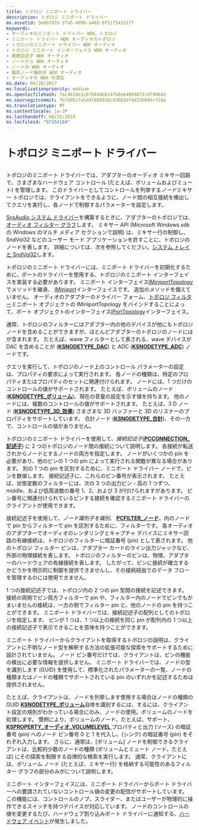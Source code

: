 ```yaml
---
title: トポロジ ミニポート ドライバー
description: トポロジ ミニポート ドライバー
ms.assetid: 3e0b797e-2fa5-499b-a465-0f51f5433177
keywords:
- オーディオのミニポート ドライバー WDK、トポロジ
- ミニポート ドライバー WDK オーディオのトポロジ
- トポロジのミニポート ドライバー WDK オーディオ
- トポロジ ミニポート インターフェイス WDK オーディオ
- 接続記述子 WDK オーディオ
- ノードから WDK オーディオ
- ノードの WDK オーディオ
- 識別ノード識別子 WDK オーディオ
- オーディオの WDK の混在
ms.date: 04/20/2017
ms.localizationpriority: medium
ms.openlocfilehash: 7ac4010e1c670444bb24f68e64809871cdf9068d
ms.sourcegitcommit: fb7d95c7a5d47860918cd3602efdd33b69dcf2da
ms.translationtype: MT
ms.contentlocale: ja-JP
ms.lasthandoff: 06/25/2019
ms.locfileid: "67354184"
---
```

# <a name="topology-miniport-driver"></a>トポロジ ミニポート ドライバー


## <span id="topology_miniport_driver"></span><span id="TOPOLOGY_MINIPORT_DRIVER"></span>


トポロジのミニポート ドライバーでは、アダプターのオーディオ ミキサー回路で、さまざまなハードウェア コントロール (たとえば、ボリュームおよびミュート) を管理します。 このドライバーとしてコントロールを列挙する*ノード*ミキサー トポロジでは、クライアントをできるように、ノード間の相互接続を検出してクエリを実行し、各ノードで制御するパラメーターを設定します。

[SysAudio システム ドライバー](kernel-mode-wdm-audio-components.md#sysaudio_system_driver)を構築するときに、アダプターのトポロジでは、[オーディオ フィルター グラフ](audio-filter-graphs.md)します。 ミキサー API (Microsoft Windows sdk の Windows のマルチ メディア セクションで説明) は、ミキサー行の制御し、SndVol32 などのユーザー モード アプリケーションを許すことに、トポロジのノードを表します。 詳細については、次を参照してください。[システム トレイと SndVol32](systray-and-sndvol32.md)します。

トポロジのミニポート ドライバーには、ミニポート ドライバーを初期化するために、ポートのドライバーを使用する、トポロジのミニポート インターフェイスを実装する必要があります。 ミニポート インターフェイス[IMiniportTopology](https://docs.microsoft.com/windows-hardware/drivers/ddi/content/portcls/nn-portcls-iminiporttopology)でメソッドを継承、 [IMiniport](https://docs.microsoft.com/windows-hardware/drivers/ddi/content/portcls/nn-portcls-iminiport)インターフェイスです。 追加のメソッドを備えていません。 オーディオのアダプターのドライバー フォーム、[トポロジ フィルター](topology-filters.md)ミニポート オブジェクトの IMiniportTopology をバインドすることによって、ポート オブジェクトのインターフェイス[IPortTopology](https://docs.microsoft.com/windows-hardware/drivers/ddi/content/portcls/nn-portcls-iporttopology)インターフェイス。

通常、トポロジのフィルターにはアダプター内の他のデバイスが他にもトポロジ ノードを含めることができますが、ほとんどアダプターのトポロジのノードにはが含まれます。 たとえば、wave フィルターとして表される、wave デバイスが DAC を含めることが ([**KSNODETYPE\_DAC**](https://docs.microsoft.com/windows-hardware/drivers/audio/ksnodetype-dac)) と ADC ([**KSNODETYPE\_ADC**](https://docs.microsoft.com/windows-hardware/drivers/audio/ksnodetype-adc)) ノードです。

クエリを実行して、トポロジのノード上のコントロール パラメーターの設定は、プロパティの要求によって実行されます。 各ノードの種類は、特定のプロパティまたはプロパティのセットに関連付けられます。 ノードには、1 つだけのコントロールの値がサポートされます。 たとえば、ボリュームのノード ([**KSNODETYPE\_ボリューム**](https://docs.microsoft.com/windows-hardware/drivers/audio/ksnodetype-volume))、現在の音量の設定を示す値を持ちます。 他のノードには、複数のコントロールの値がサポートされます。 たとえば、3 D ノード ([**KSNODETYPE\_3D\_効果**](https://docs.microsoft.com/windows-hardware/drivers/audio/ksnodetype-3d-effects)) さまざまな 3D バッファーと 3D のリスナーのプロパティをサポートしています。 合計ノード ([**KSNODETYPE\_合計**](https://docs.microsoft.com/windows-hardware/drivers/audio/ksnodetype-sum))、その一方で、コントロールの値がありません。

トポロジのミニポート ドライバーを使用して、*接続記述子*([**PCCONNECTION\_記述子**](https://docs.microsoft.com/previous-versions/windows/hardware/drivers/ff537688(v=vs.85))) に 2 つのトポロジのノード間の接続について説明します。 各接続が転送されからノードとするノードの両方を指定します。 ノードがいくつかの pin を必要があり、他のピンの 1 つの pin によって実行される関数が異なる場合があります。 別の 1 つの pin を区別するために、ミニポート ドライバー ノードで、ピンを数値します。 接続記述子に、これらのピン番号が表示されます。 たとえば、状態変数のフィルターには、次の 3 つの出力ピン - 高の 1 つずつ、middle、および低周波数の番号 1、2、および 3 が付けられますがあります。 ピン番号に関連付けられているピンする接続を確認するミニポート ドライバーのクライアントが使用できます。

接続記述子を使用して、*ノード識別子を識別*、 [ **PCFILTER\_ノード**](https://docs.microsoft.com/previous-versions/ff537695(v=vs.85))、内のノードで pin からフィルターで pin を区別するために、フィルターです。 各オーディオのアダプターでオーディオのレンダリングとキャプチャ デバイスにミキサー回路の有線接続は、トポロジのフィルターに暗証番号 (pin) として表されます。 他のトポロジ フィルター ピンは、アダプター カードのライン出力ジャックなど、外部の物理接続を表します。 トポロジのフィルターのピンは、物理、アダプターのハードウェアの有線接続を表します。 したがって、ピンに接続が確立するかどうかを明示的に制御を提供できませんし、その接続経由でのデータ フローを管理するのには使用できません。

1 つの接続記述子では、トポロジ内の 2 つの pin 型間の接続を記述できます。 接続の両側でピン両方フィルターで pin や、フィルター内のノードでピンでもかまいませんの接続は、一方の側でフィルター pin と、他のノードの pin を持つことができます。 ミニポート ドライバーでは、接続記述子の配列としてのトポロジを指定します。 ピンが 1 つは、1 つ以上の接続を同じ pin が配列内の 1 つ以上の接続記述子で表示できることを意味を持つことができます。

ミニポート ドライバーからクライアントを取得するトポロジの説明は、クライアントに不明なノード型を解釈する方法の拡張可能な探索をサポートするために設計されていません。 ノード ピン番号だけでは、クライアントは、ピンの機能の検出に必要な情報を提供しません。 ミニポート ドライバーでは、ノードの型を識別します (GUID) を使用して、標準化されたパラメーターの一覧、ノードの種類またはノードの種類でサポートされている pin のいずれかを記述するためは提供されません。

たとえば、クライアントは、ノードを列挙します使用する場合はノードの種類の GUID [ **KSNODETYPE\_ボリューム**](https://docs.microsoft.com/windows-hardware/drivers/audio/ksnodetype-volume)自体を識別するには、するには、クライアント設定の規則がわかっている場合にのみ、ノードの使用。ボリュームのノードを処理します。 慣例により、ボリュームのノード、たとえば、サポート、 [ **KSPROPERTY\_オーディオ\_VOLUMELEVEL** ](https://docs.microsoft.com/windows-hardware/drivers/audio/ksproperty-audio-volumelevel)プロパティと出力 (ソース) の暗証番号 (pin) へのノード ピン番号 0 と 1 を代入し、(シンク) の暗証番号 (pin) をそれぞれ入力します。 さらに、通常は、[ボリューム] ノードを制御できるクライアントは、比較的少数のノードの種類 (ボリュームとミュート ノード、たとえば) にその探索を制限する自律的な検索を実行します。 通常、クライアントには、ボリューム ノード (たとえば、ミキサー行) を格納する可能性のあるフィルター グラフの部分のみがについて説明します。

ミニポート インターフェイスには、ミニポート ドライバーからポート ドライバーへの要請されていないコントロール値の変更の配信がサポートしています。 この機能には、コントロールのノブ、スライダー、またはユーザーが物理的に操作できるスイッチを持つデバイスが対応しています。 ノードのコントロールの値を変更するたび、ハードウェア割り込みポート ドライバーに通知する、[ハードウェア イベント](hardware-events.md)が発生しました。

 

 




